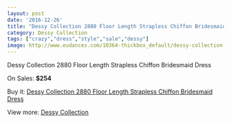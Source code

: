 ```yaml
---
layout: post
date: '2016-12-26'
title: "Dessy Collection 2880 Floor Length Strapless Chiffon Bridesmaid Dress"
category: Dessy Collection
tags: ["crazy","dress","style","sale","dessy"]
image: http://www.eudances.com/10364-thickbox_default/dessy-collection-2880-floor-length-strapless-chiffon-bridesmaid-dress.jpg
---
```

Dessy Collection 2880 Floor Length Strapless Chiffon Bridesmaid Dress

On Sales: **$254**
<a href="https://www.eudances.com/en/dessy-collection/3378-dessy-collection-2880-floor-length-strapless-chiffon-bridesmaid-dress.html"><amp-img layout="responsive" width="600" height="600" src="//www.eudances.com/10364-thickbox_default/dessy-collection-2880-floor-length-strapless-chiffon-bridesmaid-dress.jpg" alt="Dessy Collection 2880 Floor Length Strapless Chiffon Bridesmaid Dress 0" /></a>
<a href="https://www.eudances.com/en/dessy-collection/3378-dessy-collection-2880-floor-length-strapless-chiffon-bridesmaid-dress.html"><amp-img layout="responsive" width="600" height="600" src="//www.eudances.com/10367-thickbox_default/dessy-collection-2880-floor-length-strapless-chiffon-bridesmaid-dress.jpg" alt="Dessy Collection 2880 Floor Length Strapless Chiffon Bridesmaid Dress 1" /></a>
<a href="https://www.eudances.com/en/dessy-collection/3378-dessy-collection-2880-floor-length-strapless-chiffon-bridesmaid-dress.html"><amp-img layout="responsive" width="600" height="600" src="//www.eudances.com/10366-thickbox_default/dessy-collection-2880-floor-length-strapless-chiffon-bridesmaid-dress.jpg" alt="Dessy Collection 2880 Floor Length Strapless Chiffon Bridesmaid Dress 2" /></a>
<a href="https://www.eudances.com/en/dessy-collection/3378-dessy-collection-2880-floor-length-strapless-chiffon-bridesmaid-dress.html"><amp-img layout="responsive" width="600" height="600" src="//www.eudances.com/10365-thickbox_default/dessy-collection-2880-floor-length-strapless-chiffon-bridesmaid-dress.jpg" alt="Dessy Collection 2880 Floor Length Strapless Chiffon Bridesmaid Dress 3" /></a>

Buy it: [Dessy Collection 2880 Floor Length Strapless Chiffon Bridesmaid Dress](https://www.eudances.com/en/dessy-collection/3378-dessy-collection-2880-floor-length-strapless-chiffon-bridesmaid-dress.html "Dessy Collection 2880 Floor Length Strapless Chiffon Bridesmaid Dress")

View more: [Dessy Collection](https://www.eudances.com/en/60-Dessy-Collection "Dessy Collection")